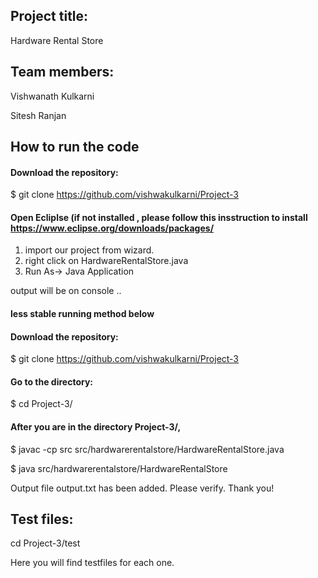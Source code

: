 ## Project title:

Hardware Rental Store


## Team members:

Vishwanath Kulkarni

Sitesh Ranjan

## How to run the code

#### Download the repository:

$ git clone https://github.com/vishwakulkarni/Project-3

#### Open Ecliplse (if not installed , please follow this insstruction to install https://www.eclipse.org/downloads/packages/

1) import our project from wizard.
2) right click on HardwareRentalStore.java 
3) Run As-> Java Application 

output will be on console ..


#### less stable running method below 

#### Download the repository:

$ git clone https://github.com/vishwakulkarni/Project-3

#### Go to the directory:

$ cd Project-3/

#### After you are in the directory Project-3/,

$ javac -cp src src/hardwarerentalstore/HardwareRentalStore.java

$ java src/hardwarerentalstore/HardwareRentalStore

Output file output.txt has been added. Please verify. Thank you!

## Test files:

cd Project-3/test

Here you will find testfiles for each one.
